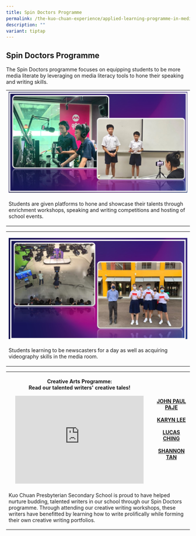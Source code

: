 ```yaml
---
title: Spin Doctors Programme
permalink: /the-kuo-chuan-experience/applied-learning-programme-in-media-literacy/spin-doctors-programme/
description: ""
variant: tiptap
---
```

<h2>Spin Doctors Programme</h2>
<p>The Spin Doctors programme focuses on equipping students to be more media
literate by leveraging on media literacy tools to hone their speaking and
writing skills.</p>
<table style="minWidth: 25px">
<colgroup>
<col>
</colgroup>
<tbody>
<tr>
<th rowspan="1" colspan="1">
<div class="isomer-image-wrapper">
<img style="width: 100%" height="auto" width="100%" alt="" src="/images/The Kuo Chuan Experience/ALP In Media Literacy/spindoctor.jpg">
</div>
</th>
</tr>
<tr>
<td rowspan="1" colspan="1">
<p>Students are given platforms to hone and showcase their talents through
enrichment workshops, speaking and writing competitions and hosting of
school events.</p>
</td>
</tr>
</tbody>
</table>
<table style="minWidth: 50px">
<colgroup>
<col>
<col>
</colgroup>
<tbody>
<tr>
<th rowspan="1" colspan="2">
<p></p>
<div class="isomer-image-wrapper">
<img style="width: 100%" height="auto" width="100%" alt="" src="/images/The Kuo Chuan Experience/ALP In Media Literacy/spindoctor2.jpg">
</div>
</th>
</tr>
<tr>
<td rowspan="1" colspan="2">
<p>Students learning to be newscasters for a day as well as acquiring videography
skills in the media room.</p>
</td>
</tr>
</tbody>
</table>
<table style="minWidth: 50px">
<colgroup>
<col>
<col>
</colgroup>
<tbody>
<tr>
<th rowspan="1" colspan="1">
<p>Creative Arts Programme:
<br>Read our talented writers' creative tales!
<br>
</p>
<div class="iframe-wrapper">
<iframe height="240" width="352" allowfullscreen="true" frameborder="0" src="https://www.youtube.com/embed/WCcREylS7-A"></iframe>
</div>
</th>
<th rowspan="1" colspan="1">
<p><a href="https://go.gov.sg/johnpaulpaje" rel="noopener noreferrer nofollow" target="_blank">JOHN PAUL PAJE</a>
<br>
<br><a href="https://go.gov.sg/karynleepeien" rel="noopener noreferrer nofollow" target="_blank">KARYN LEE</a>
<br>
<br><a href="https://go.gov.sg/lucasching" rel="noopener noreferrer nofollow" target="_blank">LUCAS CHING</a>
<br>
<br><a href="https://go.gov.sg/shannontan" rel="noopener noreferrer nofollow" target="_blank">SHANNON TAN</a>
</p>
</th>
</tr>
<tr>
<td rowspan="1" colspan="2">
<p>Kuo Chuan Presbyterian Secondary School is proud to have helped nurture
budding, talented writers in our school through our Spin Doctors programme.
Through attending our creative writing workshops, these writers have benefitted
by learning how to write prolifically while forming their own creative
writing portfolios.</p>
</td>
</tr>
</tbody>
</table>
<p></p>